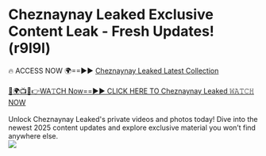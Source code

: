 # Cheznaynay Leaked Exclusive Content Leak - Fresh Updates! (r9l9l)

🔥 ACCESS NOW 🌍==►► <a href="https://tinyurl.com/kvy9nzfs" rel="nofollow">Cheznaynay Leaked Latest Collection</a>
<br><br>
[🔴🌍📺📱👉WA𝚃CH Now==►► CLICK HERE TO Cheznaynay Leaked 𝚆𝙰𝚃𝙲𝙷 NOW](https://tinyurl.com/kvy9nzfs)
<br><br>
Unlock Cheznaynay Leaked's private videos and photos today! Dive into the newest 2025 content updates and explore exclusive material you won’t find anywhere else.
<br>
<a href="https://tinyurl.com/kvy9nzfs" rel="nofollow" data-target="animated-image.originalLink"><img src="https://camo.githubusercontent.com/8a4f000d20f83aca3bf7ec5f350d767afa0574a8a352519fd8cfa583a6f93a33/68747470733a2f2f692e696d6775722e636f6d2f644a486b345a712e676966" data-canonical-src="https://i.imgur.com/dJHk4Zq.gif" style="max-width: 100%; display: inline-block;" data-target="animated-image.originalImage"></a>
<br>
